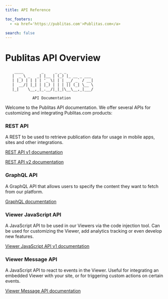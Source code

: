 ```yaml
---
title: API Reference

toc_footers:
  - <a href='https://publitas.com'>Publitas.com</a>

search: false
---
```


# Publitas API Overview

```
    ____        _     _ _ _
   |  _ \ _   _| |__ | (_) |_ __ _ ___
   | |_) | | | | '_ \| | | __/ _` / __|
   |  __/| |_| | |_) | | | || (_| \__ \
   |_|    \__,_|_.__/|_|_|\__\__,_|___/

            API Documentation
```

Welcome to the Publitas API documentation. We offer several APIs for customizing and integrating Publitas.com products:

### REST API

A REST to be used to retrieve publication data for usage in mobile apps, sites and other integrations.

[REST API v1 documentation](rest-v1.html)

[REST API v2 documentation](rest-v2.html)

### GraphQL API

A GraphQL API that allows users to specify the content they want to fetch from our platform.

[GraphQL documentation](graphql.html)

### Viewer JavaScript API

A JavaScript API to be used in our Viewers via the code injection tool. Can be used for customizing the Viewer, add analytics tracking or even develop new features.

[Viewer JavaScript API v1 documentation](js.html)

### Viewer Message API

A JavaScript API to react to events in the Viewer. Useful for integrating an embedded Viewer with your site, or for triggering custom actions on certain events.

[Viewer Message API documentation](viewer-message-api.html)

